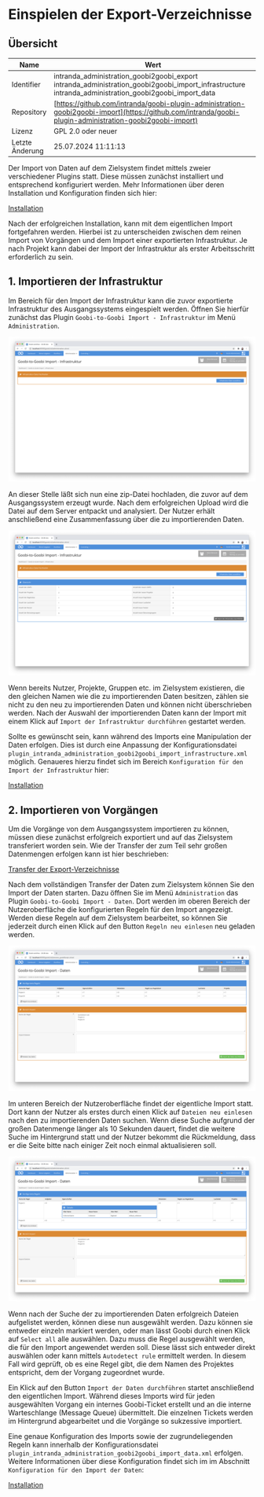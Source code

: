 # Einspielen der Export-Verzeichnisse

## Übersicht

Name                     | Wert
-------------------------|-----------
Identifier               | intranda_administration_goobi2goobi_export intranda_administration_goobi2goobi_import_infrastructure intranda_administration_goobi2goobi_import_data
Repository               | [https://github.com/intranda/goobi-plugin-administration-goobi2goobi-import](https://github.com/intranda/goobi-plugin-administration-goobi2goobi-import)
Lizenz              | GPL 2.0 oder neuer 
Letzte Änderung    | 25.07.2024 11:11:13


Der Import von Daten auf dem Zielsystem findet mittels zweier verschiedener Plugins statt. Diese müssen zunächst installiert und entsprechend konfiguriert werden. Mehr Informationen über deren Installation und Konfiguration finden sich hier:

[Installation](page_01_00_de.md)

Nach der erfolgreichen Installation, kann mit dem eigentlichen Import fortgefahren werden. Hierbei ist zu unterscheiden zwischen dem reinen Import von Vorgängen und dem Import einer exportierten Infrastruktur. Je nach Projekt kann dabei der Import der Infrastruktur als erster Arbeitsschritt erforderlich zu sein.

## 1. Importieren der Infrastruktur

Im Bereich für den Import der Infrastruktur kann die zuvor exportierte Infrastruktur des Ausgangssystems eingespielt werden. Öffnen Sie hierfür zunächst das Plugin `Goobi-to-Goobi Import - Infrastruktur` im Menü `Administration`.

![Nutzeroberfläche für das Hochladen einer Infrastruktur auf dem Zielsystem](images/goobi-plugin-administration-goobi2goobi-import_screen_import3_de.png)

An dieser Stelle läßt sich nun eine zip-Datei hochladen, die zuvor auf dem Ausgangssystem erzeugt wurde. Nach dem erfolgreichen Upload wird die Datei auf dem Server entpackt und analysiert. Der Nutzer erhält anschließend eine Zusammenfassung über die zu importierenden Daten.

![Anzeige der analysierten Daten aus der zu importierenden Infrastruktur](images/goobi-plugin-administration-goobi2goobi-import_screen_import4_de.png)

Wenn bereits Nutzer, Projekte, Gruppen etc. im Zielsystem existieren, die den gleichen Namen wie die zu importierenden Daten besitzen, zählen sie nicht zu den neu zu importierenden Daten und können nicht überschrieben werden. Nach der Auswahl der importierenden Daten kann der Import mit einem Klick auf `Import der Infrastruktur durchführen` gestartet werden.

Sollte es gewünscht sein, kann während des Imports eine Manipulation der Daten erfolgen. Dies ist durch eine Anpassung der Konfigurationsdatei `plugin_intranda_administration_goobi2goobi_import_infrastructure.xml` möglich. Genaueres hierzu findet sich im Bereich `Konfiguration für den Import der Infrastruktur` hier:

[Installation](page_01_00_de.md)

## 2. Importieren von Vorgängen

Um die Vorgänge von dem Ausgangssystem importieren zu können, müssen diese zunächst erfolgreich exportiert und auf das Zielsystem transferiert worden sein. Wie der Transfer der zum Teil sehr großen Datenmengen erfolgen kann ist hier beschrieben:

[Transfer der Export-Verzeichnisse](page_03_00_de.md)

Nach dem vollständigen Transfer der Daten zum Zielsystem können Sie den Import der Daten starten. Dazu öffnen Sie im Menü `Administration` das Plugin `Goobi-to-Goobi Import - Daten`. Dort werden im oberen Bereich der Nutzeroberfläche die konfigurierten Regeln für den Import angezeigt. Werden diese Regeln auf dem Zielsystem bearbeitet, so können Sie jederzeit durch einen Klick auf den Button `Regeln neu einlesen` neu geladen werden.

![Nutzeroberfläche für den Import](images/goobi-plugin-administration-goobi2goobi-import_screen_import1_de.png)

Im unteren Bereich der Nutzeroberfläche findet der eigentliche Import statt. Dort kann der Nutzer als erstes durch einen Klick auf `Dateien neu einlesen` nach den zu importierenden Daten suchen. Wenn diese Suche aufgrund der großen Datenmenge länger als 10 Sekunden dauert, findet die weitere Suche im Hintergrund statt und der Nutzer bekommt die Rückmeldung, dass er die Seite bitte nach einiger Zeit noch einmal aktualisieren soll.

![Nutzeroberfläche mit Anzeige der Details zu Regeln](images/goobi-plugin-administration-goobi2goobi-import_screen_import2_de.png)

Wenn nach der Suche der zu importierenden Daten erfolgreich Dateien aufgelistet werden, können diese nun ausgewählt werden. Dazu können sie entweder einzeln markiert werden, oder man lässt Goobi durch einen Klick auf `Select all` alle auswählen. Dazu muss die Regel ausgewählt werden, die für den Import angewendet werden soll. Diese lässt sich entweder direkt auswählen oder kann mittels `Autodetect rule` ermittelt werden. In diesem Fall wird geprüft, ob es eine Regel gibt, die dem Namen des Projektes entspricht, dem der Vorgang zugeordnet wurde.

Ein Klick auf den Button `Import der Daten durchführen` startet anschließend den eigentlichen Import. Während dieses Imports wird für jeden ausgewählten Vorgang ein internes Goobi-Ticket erstellt und an die interne Warteschlange (Message Queue) übermittelt. Die einzelnen Tickets werden im Hintergrund abgearbeitet und die Vorgänge so sukzessive importiert.

Eine genaue Konfiguration des Imports sowie der zugrundeliegenden Regeln kann innerhalb der Konfigurationsdatei `plugin_intranda_administration_goobi2goobi_import_data.xml` erfolgen. Weitere Informationen über diese Konfiguration findet sich im im Abschnitt `Konfiguration für den Import der Daten`:

[Installation](page_01_00_de.md)